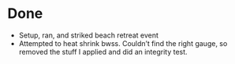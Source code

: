 # Done

- Setup, ran, and striked beach retreat event
- Attempted to heat shrink bwss. Couldn’t find the right gauge, so removed the stuff I applied and did an integrity test.
